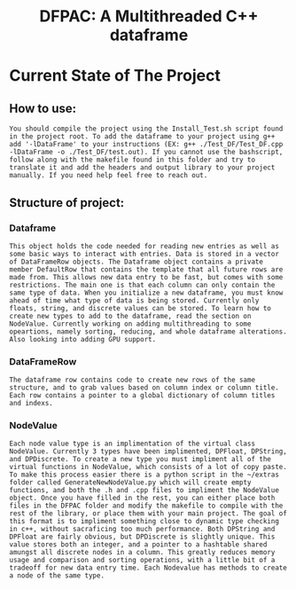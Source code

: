 <H1 style="text-align: center;"> DFPAC: A Multithreaded C++ dataframe </H1> 

# Current State of The Project
## How to use:  
    You should compile the project using the Install_Test.sh script found in the project root. To add the dataframe to your project using g++ add '-lDataFrame' to your instructions (EX: g++ ./Test_DF/Test_DF.cpp -lDataFrame -o ./Test_DF/test.out). If you cannot use the bashscript, follow along with the makefile found in this folder and try to translate it and add the headers and output library to your project manually. If you need help feel free to reach out.
## Structure of project: 
### Dataframe
    This object holds the code needed for reading new entries as well as some basic ways to interact with entries. Data is stored in a vector of DataFrameRow objects. The Dataframe object contains a private member DefaultRow that contains the template that all future rows are made from. This allows new data entry to be fast, but comes with some restrictions. The main one is that each column can only contain the same type of data. When you initialize a new dataframe, you must know ahead of time what type of data is being stored. Currently only floats, string, and discrete values can be stored. To learn how to create new types to add to the dataframe, read the section on NodeValue. Currently working on adding multithreading to some opeartions, namely sorting, reducing, and whole dataframe alterations. Also looking into adding GPU support.
### DataFrameRow
    The dataframe row contains code to create new rows of the same structure, and to grab values based on column index or column title. Each row contains a pointer to a global dictionary of column titles and indexs. 
### NodeValue
    Each node value type is an implimentation of the virtual class NodeValue. Currently 3 types have been implimented, DPFloat, DPString, and DPDiscrete. To create a new type you must impliment all of the virtual functions in NodeValue, which consists of a lot of copy paste. To make this process easier there is a python script in the ~/extras folder called GenerateNewNodeValue.py which will create empty functions, and both the .h and .cpp files to impliment the NodeValue object. Once you have filled in the rest, you can either place both files in the DFPAC folder and modify the makefile to compile with the rest of the library, or place them with your main project. The goal of this format is to impliment something close to dynamic type checking in c++, without sacraficing too much performance. Both DPString and DPFloat are fairly obvious, but DPDiscrete is slightly unique. This value stores both an integer, and a pointer to a hashtable shared amungst all discrete nodes in a column. This greatly reduces memory usage and comparison and sorting operations, with a little bit of a tradeoff for new data entry time. Each Nodevalue has methods to create a node of the same type.